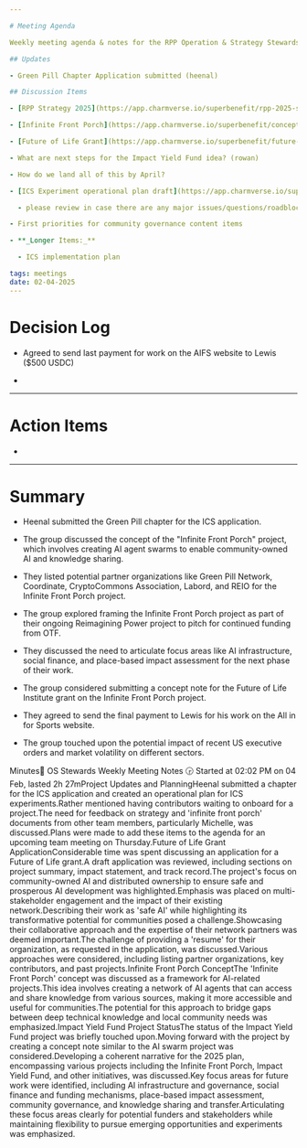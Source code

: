 ```yaml
---

# Meeting Agenda

Weekly meeting agenda & notes for the RPP Operation & Strategy Stewards team.

## Updates

- Green Pill Chapter Application submitted (heenal)

## Discussion Items

- [RPP Strategy 2025](https://app.charmverse.io/superbenefit/rpp-2025-strategy-note-draft-7833726947184536)

- [Infinite Front Porch](https://app.charmverse.io/superbenefit/concept-note-for-an-ai-agent-swarm-project-8671287658579254) next steps

- [Future of Life Grant](https://app.charmverse.io/superbenefit/future-of-life-institute-grant-17891764252502984) (heenal)

- What are next steps for the Impact Yield Fund idea? (rowan)

- How do we land all of this by April?

- [ICS Experiment operational plan draft](https://app.charmverse.io/superbenefit/ics-experiment-operational-plan-9346255468646649) (heenal)

  - please review in case there are any major issues/questions/roadblocks I'm not thinking of

- First priorities for community governance content items

- **_Longer Items:_**

  - ICS implementation plan

tags: meetings
date: 02-04-2025
---
```


# Decision Log

- Agreed to send last payment for work on the AIFS website to Lewis ($500 USDC)

- 

---

# Action Items

- 

---

# Summary

- Heenal submitted the Green Pill chapter for the ICS application.

- The group discussed the concept of the "Infinite Front Porch" project, which involves creating AI agent swarms to enable community-owned AI and knowledge sharing.

- They listed potential partner organizations like Green Pill Network, Coordinate, CryptoCommons Association, Labord, and REIO for the Infinite Front Porch project.

- The group explored framing the Infinite Front Porch project as part of their ongoing Reimagining Power project to pitch for continued funding from OTF.

- They discussed the need to articulate focus areas like AI infrastructure, social finance, and place-based impact assessment for the next phase of their work.

- The group considered submitting a concept note for the Future of Life Institute grant on the Infinite Front Porch project.

- They agreed to send the final payment to Lewis for his work on the All in for Sports website.

- The group touched upon the potential impact of recent US executive orders and market volatility on different sectors.

Minutes📝 OS Stewards Weekly Meeting Notes 🕞 Started at 02:02 PM on 04 Feb, lasted 2h 27mProject Updates and PlanningHeenal submitted a chapter for the ICS application and created an operational plan for ICS experiments.Rather mentioned having contributors waiting to onboard for a project.The need for feedback on strategy and 'infinite front porch' documents from other team members, particularly Michelle, was discussed.Plans were made to add these items to the agenda for an upcoming team meeting on Thursday.Future of Life Grant ApplicationConsiderable time was spent discussing an application for a Future of Life grant.A draft application was reviewed, including sections on project summary, impact statement, and track record.The project's focus on community-owned AI and distributed ownership to ensure safe and prosperous AI development was highlighted.Emphasis was placed on multi-stakeholder engagement and the impact of their existing network.Describing their work as 'safe AI' while highlighting its transformative potential for communities posed a challenge.Showcasing their collaborative approach and the expertise of their network partners was deemed important.The challenge of providing a 'resume' for their organization, as requested in the application, was discussed.Various approaches were considered, including listing partner organizations, key contributors, and past projects.Infinite Front Porch ConceptThe 'Infinite Front Porch' concept was discussed as a framework for AI-related projects.This idea involves creating a network of AI agents that can access and share knowledge from various sources, making it more accessible and useful for communities.The potential for this approach to bridge gaps between deep technical knowledge and local community needs was emphasized.Impact Yield Fund Project StatusThe status of the Impact Yield Fund project was briefly touched upon.Moving forward with the project by creating a concept note similar to the AI swarm project was considered.Developing a coherent narrative for the 2025 plan, encompassing various projects including the Infinite Front Porch, Impact Yield Fund, and other initiatives, was discussed.Key focus areas for future work were identified, including AI infrastructure and governance, social finance and funding mechanisms, place-based impact assessment, community governance, and knowledge sharing and transfer.Articulating these focus areas clearly for potential funders and stakeholders while maintaining flexibility to pursue emerging opportunities and experiments was emphasized.
